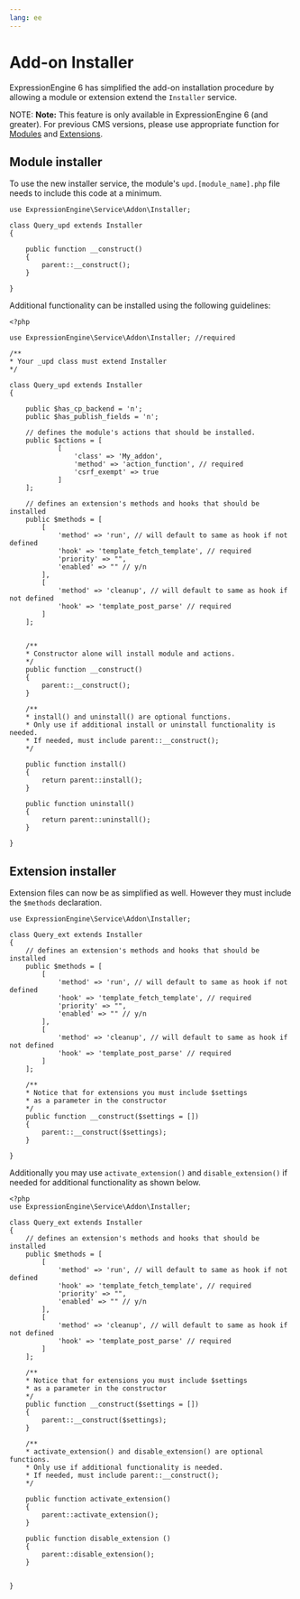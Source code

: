 ```yaml
---
lang: ee
---
```


<!--
    This source file is part of the open source project
    ExpressionEngine User Guide (https://github.com/ExpressionEngine/ExpressionEngine-User-Guide)

    @link      https://expressionengine.com/
    @copyright Copyright (c) 2003-2020, Packet Tide, LLC (https://www.packettide.com)
    @license   https://expressionengine.com/license Licensed under Apache License, Version 2.0
-->

# Add-on Installer

ExpressionEngine 6 has simplified the add-on installation procedure by allowing a module or extension extend the `Installer` service.

NOTE: **Note:** This feature is only available in ExpressionEngine 6 (and greater). For previous CMS versions, please use appropriate function for [Modules](development/modules.md#update-file-function-reference) and [Extensions](development/extensions.md#activating-and-updating).

## Module installer

To use the new installer service, the module's `upd.[module_name].php` file needs to include this code at a minimum.

    use ExpressionEngine\Service\Addon\Installer;

    class Query_upd extends Installer
    {

        public function __construct()
        {
            parent::__construct();
        }

    }

Additional functionality can be installed using the following guidelines:

    <?php

    use ExpressionEngine\Service\Addon\Installer; //required

    /**
    * Your _upd class must extend Installer
    */

    class Query_upd extends Installer
    {

        public $has_cp_backend = 'n';
        public $has_publish_fields = 'n';
        
        // defines the module's actions that should be installed.
        public $actions = [ 
                [
                    'class' => 'My_addon', 
                    'method' => 'action_function', // required
                    'csrf_exempt' => true
                ]
        ];

        // defines an extension's methods and hooks that should be installed
        public $methods = [
            [
                'method' => 'run', // will default to same as hook if not defined
                'hook' => 'template_fetch_template', // required
                'priority' => "",
                'enabled' => "" // y/n
            ],
            [
                'method' => 'cleanup', // will default to same as hook if not defined
                'hook' => 'template_post_parse' // required
            ]
        ];    


        /**
        * Constructor alone will install module and actions.
        */
        public function __construct()
        {
            parent::__construct();
        }

        /** 
        * install() and uninstall() are optional functions. 
        * Only use if additional install or uninstall functionality is needed.
        * If needed, must include parent::__construct();
        */

        public function install()
        {
            return parent::install();
        }

        public function uninstall()
        {
            return parent::uninstall();
        }

    }


## Extension installer


Extension files can now be as simplified as well. However they must include the `$methods` declaration.

    use ExpressionEngine\Service\Addon\Installer;

    class Query_ext extends Installer
    {
        // defines an extension's methods and hooks that should be installed
        public $methods = [
            [
                'method' => 'run', // will default to same as hook if not defined
                'hook' => 'template_fetch_template', // required
                'priority' => "",
                'enabled' => "" // y/n
            ],
            [
                'method' => 'cleanup', // will default to same as hook if not defined
                'hook' => 'template_post_parse' // required
            ]
        ]; 

        /** 
        * Notice that for extensions you must include $settings 
        * as a parameter in the constructor
        */    
        public function __construct($settings = [])
        {
            parent::__construct($settings);
        }

    }



Additionally you may use `activate_extension()` and `disable_extension()` if needed for additional functionality as shown below.

    <?php
    use ExpressionEngine\Service\Addon\Installer;

    class Query_ext extends Installer
    {
        // defines an extension's methods and hooks that should be installed
        public $methods = [
            [
                'method' => 'run', // will default to same as hook if not defined
                'hook' => 'template_fetch_template', // required
                'priority' => "",
                'enabled' => "" // y/n
            ],
            [
                'method' => 'cleanup', // will default to same as hook if not defined
                'hook' => 'template_post_parse' // required
            ]
        ]; 

        /** 
        * Notice that for extensions you must include $settings 
        * as a parameter in the constructor
        */    
        public function __construct($settings = [])
        {
            parent::__construct($settings);
        }

        /** 
        * activate_extension() and disable_extension() are optional functions. 
        * Only use if additional functionality is needed.
        * If needed, must include parent::__construct();
        */

        public function activate_extension()
        {
            parent::activate_extension();
        }

        public function disable_extension ()
        {
            parent::disable_extension();
        }


    }

